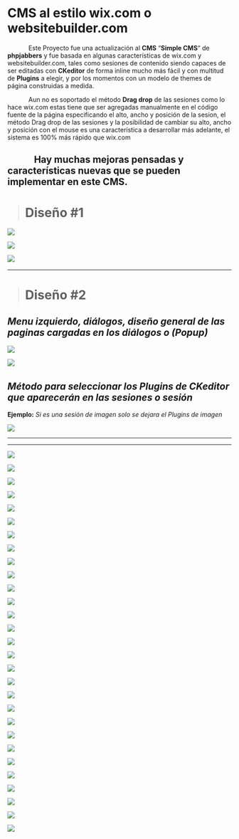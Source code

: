 # CMS al estilo wix.com o  websitebuilder.com #

            Este Proyecto fue una actualización al **CMS**  “**Simple CMS**“ de **phpjabbers** y fue  basada en algunas características de wix.com y websitebuilder.com, tales como sesiones de contenido siendo capaces de ser editadas con **CKeditor** de forma inline mucho más fácil y con multitud de **Plugins** a elegir, y por los momentos con un modelo de themes de página construidas a medida.

            Aun no es soportado el método **Drag drop** de las sesiones como lo hace wix.com  estas tiene que ser agregadas manualmente en  el código fuente de la página especificando el alto, ancho y posición de la sesion, el método Drag drop  de las sesiones y la posibilidad de cambiar su alto, ancho y posición con el mouse es una característica a desarrollar más adelante, el sistema es 100% más rápido que wix.com

            Hay muchas mejoras pensadas y características nuevas que se pueden implementar en este **CMS**.
  
----------

> # Diseño #1 #

![](https://raw.githubusercontent.com/dennysjmarquez/portfolio/master/2016/Proyecto-CMS-al-estilo-wix.com-o-%20websitebuilder/proyecto-cms-documento1.jpg)


![](https://raw.githubusercontent.com/dennysjmarquez/portfolio/master/2016/Proyecto-CMS-al-estilo-wix.com-o-%20websitebuilder/proyecto-cms-documento2.jpg)


![](https://raw.githubusercontent.com/dennysjmarquez/portfolio/master/2016/Proyecto-CMS-al-estilo-wix.com-o-%20websitebuilder/proyecto-cms-documento3.jpg)
 
 
 

----------

> # Diseño #2 #


## *Menu izquierdo, diálogos, diseño general de las paginas cargadas en los diálogos o  (Popup)* ##

![](https://raw.githubusercontent.com/dennysjmarquez/portfolio/master/2016/Proyecto-CMS-al-estilo-wix.com-o-%20websitebuilder/ejemplo%20menu%20y%20dialogo.png)


![](https://raw.githubusercontent.com/dennysjmarquez/portfolio/master/2016/Proyecto-CMS-al-estilo-wix.com-o-%20websitebuilder/Disen%CC%83o_ajustes2.png)
 
 
 
## *Método para seleccionar los Plugins de CKeditor que aparecerán en las sesiones o sesión* ##

**Ejemplo:** *Si es una sesión de imagen solo se dejara el Plugins de imagen*

![](https://raw.githubusercontent.com/dennysjmarquez/portfolio/master/2016/Proyecto-CMS-al-estilo-wix.com-o-%20websitebuilder/Plugins_CK_editor_-_por_seccio%CC%81n.png)


----------

----------

![](https://raw.githubusercontent.com/dennysjmarquez/portfolio/master/2016/Proyecto-CMS-al-estilo-wix.com-o-%20websitebuilder/Print%20Screen%201%2C%20Proyecto%20de%20actualizaci%C3%B3n%20de%20un%20CMS%20para%20que%20funcione%20parecido%20al%20creador%20de%20%20p%C3%A1ginas%20web%20Wix.jpg)

![](https://raw.githubusercontent.com/dennysjmarquez/portfolio/master/2016/Proyecto-CMS-al-estilo-wix.com-o-%20websitebuilder/Print%20Screen%202%2C%20Proyecto%20de%20actualizaci%C3%B3n%20de%20un%20CMS%20para%20que%20funcione%20parecido%20al%20creador%20de%20%20p%C3%A1ginas%20web%20Wix.com.jpg)

![](https://raw.githubusercontent.com/dennysjmarquez/portfolio/master/2016/Proyecto-CMS-al-estilo-wix.com-o-%20websitebuilder/Print%20Screen%203%2C%20Proyecto%20de%20actualizaci%C3%B3n%20de%20un%20CMS%20para%20que%20funcione%20parecido%20al%20creador%20de%20%20p%C3%A1ginas%20web%20Wix.com.jpg)

![](https://raw.githubusercontent.com/dennysjmarquez/portfolio/master/2016/Proyecto-CMS-al-estilo-wix.com-o-%20websitebuilder/Print%20Screen%204%2C%20Proyecto%20de%20actualizaci%C3%B3n%20de%20un%20CMS%20para%20que%20funcione%20parecido%20al%20creador%20de%20%20p%C3%A1ginas%20web%20Wix.com.jpg)

![](https://raw.githubusercontent.com/dennysjmarquez/portfolio/master/2016/Proyecto-CMS-al-estilo-wix.com-o-%20websitebuilder/Print%20Screen%205%2C%20Proyecto%20de%20actualizaci%C3%B3n%20de%20un%20CMS%20para%20que%20funcione%20parecido%20al%20creador%20de%20%20p%C3%A1ginas%20web%20Wix.com.jpg)

![](https://raw.githubusercontent.com/dennysjmarquez/portfolio/master/2016/Proyecto-CMS-al-estilo-wix.com-o-%20websitebuilder/Print%20Screen%206%2C%20Proyecto%20de%20actualizaci%C3%B3n%20de%20un%20CMS%20para%20que%20funcione%20parecido%20al%20creador%20de%20%20p%C3%A1ginas%20web%20Wix.com.jpg)

![](https://raw.githubusercontent.com/dennysjmarquez/portfolio/master/2016/Proyecto-CMS-al-estilo-wix.com-o-%20websitebuilder/Print%20Screen%207%2C%20Proyecto%20de%20actualizaci%C3%B3n%20de%20un%20CMS%20para%20que%20funcione%20parecido%20al%20creador%20de%20%20p%C3%A1ginas%20web%20Wix.com.jpg)

![](https://raw.githubusercontent.com/dennysjmarquez/portfolio/master/2016/Proyecto-CMS-al-estilo-wix.com-o-%20websitebuilder/Print%20Screen%208%2C%20Proyecto%20de%20actualizaci%C3%B3n%20de%20un%20CMS%20para%20que%20funcione%20parecido%20al%20creador%20de%20%20p%C3%A1ginas%20web%20Wix.com.jpg)

![](https://raw.githubusercontent.com/dennysjmarquez/portfolio/master/2016/Proyecto-CMS-al-estilo-wix.com-o-%20websitebuilder/Print%20Screen%209%2C%20Proyecto%20de%20actualizaci%C3%B3n%20de%20un%20CMS%20para%20que%20funcione%20parecido%20al%20creador%20de%20%20p%C3%A1ginas%20web%20Wix.com.jpg)

![](https://raw.githubusercontent.com/dennysjmarquez/portfolio/master/2016/Proyecto-CMS-al-estilo-wix.com-o-%20websitebuilder/Print%20Screen%2010%2C%20Proyecto%20de%20actualizaci%C3%B3n%20de%20un%20CMS%20para%20que%20funcione%20parecido%20al%20creador%20de%20%20p%C3%A1ginas%20web%20Wix.com.jpg)

![](https://raw.githubusercontent.com/dennysjmarquez/portfolio/master/2016/Proyecto-CMS-al-estilo-wix.com-o-%20websitebuilder/Print%20Screen%2011%2C%20Proyecto%20de%20actualizaci%C3%B3n%20de%20un%20CMS%20para%20que%20funcione%20parecido%20al%20creador%20de%20%20p%C3%A1ginas%20web%20Wix.com.jpg)

![](https://raw.githubusercontent.com/dennysjmarquez/portfolio/master/2016/Proyecto-CMS-al-estilo-wix.com-o-%20websitebuilder/Print%20Screen%2012%2C%20Proyecto%20de%20actualizaci%C3%B3n%20de%20un%20CMS%20para%20que%20funcione%20parecido%20al%20creador%20de%20%20p%C3%A1ginas%20web%20Wix.com.jpg)

![](https://raw.githubusercontent.com/dennysjmarquez/portfolio/master/2016/Proyecto-CMS-al-estilo-wix.com-o-%20websitebuilder/Print%20Screen%2013%2C%20Proyecto%20de%20actualizaci%C3%B3n%20de%20un%20CMS%20para%20que%20funcione%20parecido%20al%20creador%20de%20%20p%C3%A1ginas%20web%20Wix.com.jpg)

![](https://raw.githubusercontent.com/dennysjmarquez/portfolio/master/2016/Proyecto-CMS-al-estilo-wix.com-o-%20websitebuilder/Print%20Screen%2014%2C%20Proyecto%20de%20actualizaci%C3%B3n%20de%20un%20CMS%20para%20que%20funcione%20parecido%20al%20creador%20de%20%20p%C3%A1ginas%20web%20Wix.com.jpg)

![](https://raw.githubusercontent.com/dennysjmarquez/portfolio/master/2016/Proyecto-CMS-al-estilo-wix.com-o-%20websitebuilder/Print%20Screen%2015%2C%20Proyecto%20de%20actualizaci%C3%B3n%20de%20un%20CMS%20para%20que%20funcione%20parecido%20al%20creador%20de%20%20p%C3%A1ginas%20web%20Wix.com.jpg)

![](https://raw.githubusercontent.com/dennysjmarquez/portfolio/master/2016/Proyecto-CMS-al-estilo-wix.com-o-%20websitebuilder/Print%20Screen%2016%2C%20Proyecto%20de%20actualizaci%C3%B3n%20de%20un%20CMS%20para%20que%20funcione%20parecido%20al%20creador%20de%20%20p%C3%A1ginas%20web%20Wix.com.jpg)

![](https://raw.githubusercontent.com/dennysjmarquez/portfolio/master/2016/Proyecto-CMS-al-estilo-wix.com-o-%20websitebuilder/Print%20Screen%2017%2C%20Proyecto%20de%20actualizaci%C3%B3n%20de%20un%20CMS%20para%20que%20funcione%20parecido%20al%20creador%20de%20%20p%C3%A1ginas%20web%20Wix.com.jpg)

![](https://raw.githubusercontent.com/dennysjmarquez/portfolio/master/2016/Proyecto-CMS-al-estilo-wix.com-o-%20websitebuilder/Print%20Screen%2018%2C%20Proyecto%20de%20actualizaci%C3%B3n%20de%20un%20CMS%20para%20que%20funcione%20parecido%20al%20creador%20de%20%20p%C3%A1ginas%20web%20Wix.com.jpg)

![](https://raw.githubusercontent.com/dennysjmarquez/portfolio/master/2016/Proyecto-CMS-al-estilo-wix.com-o-%20websitebuilder/Print%20Screen%2019%2C%20Proyecto%20de%20actualizaci%C3%B3n%20de%20un%20CMS%20para%20que%20funcione%20parecido%20al%20creador%20de%20%20p%C3%A1ginas%20web%20Wix.com.jpg)

![](https://raw.githubusercontent.com/dennysjmarquez/portfolio/master/2016/Proyecto-CMS-al-estilo-wix.com-o-%20websitebuilder/Print%20Screen%2020%2C%20Proyecto%20de%20actualizaci%C3%B3n%20de%20un%20CMS%20para%20que%20funcione%20parecido%20al%20creador%20de%20%20p%C3%A1ginas%20web%20Wix.com.jpg)

![](https://raw.githubusercontent.com/dennysjmarquez/portfolio/master/2016/Proyecto-CMS-al-estilo-wix.com-o-%20websitebuilder/Print%20Screen%2021%2C%20Proyecto%20de%20actualizaci%C3%B3n%20de%20un%20CMS%20para%20que%20funcione%20parecido%20al%20creador%20de%20%20p%C3%A1ginas%20web%20Wix.com.jpg)

![](https://raw.githubusercontent.com/dennysjmarquez/portfolio/master/2016/Proyecto-CMS-al-estilo-wix.com-o-%20websitebuilder/Print%20Screen%2022%2C%20Proyecto%20de%20actualizaci%C3%B3n%20de%20un%20CMS%20para%20que%20funcione%20parecido%20al%20creador%20de%20%20p%C3%A1ginas%20web%20Wix.com.jpg)

![](https://raw.githubusercontent.com/dennysjmarquez/portfolio/master/2016/Proyecto-CMS-al-estilo-wix.com-o-%20websitebuilder/Print%20Screen%2023%2C%20Proyecto%20de%20actualizaci%C3%B3n%20de%20un%20CMS%20para%20que%20funcione%20parecido%20al%20creador%20de%20%20p%C3%A1ginas%20web%20Wix.com.jpg)

![](https://raw.githubusercontent.com/dennysjmarquez/portfolio/master/2016/Proyecto-CMS-al-estilo-wix.com-o-%20websitebuilder/Print%20Screen%2024%2C%20Proyecto%20de%20actualizaci%C3%B3n%20de%20un%20CMS%20para%20que%20funcione%20parecido%20al%20creador%20de%20%20p%C3%A1ginas%20web%20Wix.com.jpg)

![](https://raw.githubusercontent.com/dennysjmarquez/portfolio/master/2016/Proyecto-CMS-al-estilo-wix.com-o-%20websitebuilder/Print%20Screen%2025%2C%20Proyecto%20de%20actualizaci%C3%B3n%20de%20un%20CMS%20para%20que%20funcione%20parecido%20al%20creador%20de%20%20p%C3%A1ginas%20web%20Wix.com.jpg)

![](https://raw.githubusercontent.com/dennysjmarquez/portfolio/master/2016/Proyecto-CMS-al-estilo-wix.com-o-%20websitebuilder/Print%20Screen%2026%2C%20Proyecto%20de%20actualizaci%C3%B3n%20de%20un%20CMS%20para%20que%20funcione%20parecido%20al%20creador%20de%20%20p%C3%A1ginas%20web%20Wix.com.jpg)

![](https://raw.githubusercontent.com/dennysjmarquez/portfolio/master/2016/Proyecto-CMS-al-estilo-wix.com-o-%20websitebuilder/Print%20Screen%2027%2C%20Proyecto%20de%20actualizaci%C3%B3n%20de%20un%20CMS%20para%20que%20funcione%20parecido%20al%20creador%20de%20%20p%C3%A1ginas%20web%20Wix.com.jpg)

![](https://raw.githubusercontent.com/dennysjmarquez/portfolio/master/2016/Proyecto-CMS-al-estilo-wix.com-o-%20websitebuilder/Print%20Screen%2028%2C%20Proyecto%20de%20actualizaci%C3%B3n%20de%20un%20CMS%20para%20que%20funcione%20parecido%20al%20creador%20de%20%20p%C3%A1ginas%20web%20Wix.com.jpg)

![](https://raw.githubusercontent.com/dennysjmarquez/portfolio/master/2016/Proyecto-CMS-al-estilo-wix.com-o-%20websitebuilder/Print%20Screen%2029%2C%20Proyecto%20de%20actualizaci%C3%B3n%20de%20un%20CMS%20para%20que%20funcione%20parecido%20al%20creador%20de%20%20p%C3%A1ginas%20web%20Wix.com.jpg)
